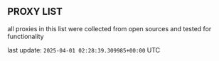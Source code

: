 ## PROXY LIST

all proxies in this list were collected from open sources and tested for functionality

last update: `2025-04-01 02:28:39.309985+00:00` UTC